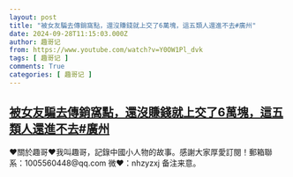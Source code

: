 ```yaml
---
layout: post
title: "被女友騙去傳銷窩點，還沒賺錢就上交了6萬塊，這五類人還進不去#廣州"
date: 2024-09-28T11:15:03.000Z
author: 趣哥记
from: https://www.youtube.com/watch?v=Y0OW1Pl_dvk
tags: [ 趣哥记 ]
comments: True
categories: [ 趣哥记 ]
---
```

<!--1727522103000-->
[被女友騙去傳銷窩點，還沒賺錢就上交了6萬塊，這五類人還進不去#廣州](https://www.youtube.com/watch?v=Y0OW1Pl_dvk)
------

<div>
♥關於趣哥♥我叫趣哥，記錄中國小人物的故事。感謝大家厚愛訂閱！郵箱聯系：1005560448@qq.com 微❤：nhzyzxj 备注来意。
</div>
